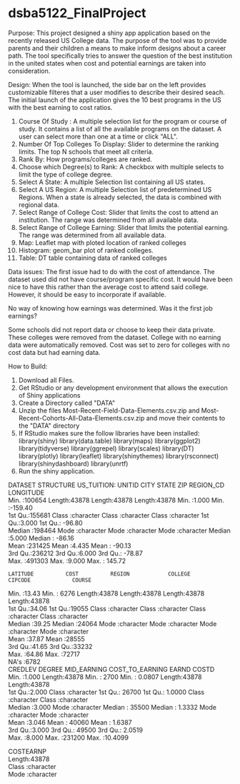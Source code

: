 # dsba5122_FinalProject

Purpose:
This project designed a shiny app application based on the recently released US College data.  The purpose of the tool was to provide parents and their children a means to make inform designs about a career path.  The tool specifically tries to answer the question of the best institution in the united states when cost and potential earnings are taken into consideration.

Design:
When the tool is launched, the side bar on the left provides customizable filteres that a user modifies to describe their desired seach.  The initial launch of the application gives the 10 best programs in the US with the best earning to cost ratios.  
  1.  Course Of Study :  A multiple selection list for the program or course of study.  It contains a list of all the
      available programs on the dataset.  A user can select more than one at a time or click
      "ALL".
  2.  Number Of Top Colleges To Display:   Slider to determine the ranking limits.  The top N schools that
                                          meet all criteria.
  3.  Rank By: How programs/colleges are ranked.  
  4.  Choose which Degree(s) to Rank:  A  checkbox with multiple selects to limit the type of college degree. 
  5.  Select A State:  A multiple Selection list containing all US states.
  6.  Select A US Region:  A multiple Selection list of predetermined US Regions.  When a state is already selected, the data
                          is combined with regional data.
  7.  Select Range of College Cost:  Slider that limits the cost to attend an institution.  The range was determined from all
                                    available data.
  8.  Select Range of College Earning:  Slider that limits the potential earning.  The range was determined from all available
                                        data.
  9.  Map: Leaflet map with ploted location of ranked colleges
  10. Histogram:  geom_bar plot of ranked colleges.
  11. Table:  DT table containing data of ranked colleges
                                        
  Data issues:
  The first issue had to do with the cost of attendance.  The dataset used did not have course/program specific cost.  It would have been nice to have this rather than the average cost to attend said college.   However, it should be easy to incorporate if available.
  
  No way of knowing how earnings was determined.  Was it the first job earnings?
  
  Some schools did not report data or choose to keep their data private.  These colleges were removed from the dataset.   College with no earning data were automatically removed.  Cost was set to zero for colleges with no cost data but had earning data.
  
  How to Build:
  1.  Download all Files.
  2.  Get RStudio or any development environment that allows the execution of Shiny applications
  3.  Create a Directory called "DATA"
  4.  Unzip the files Most-Recent-Field-Data-Elements.csv.zip and Most-Recent-Cohorts-All-Data-Elements.csv.zip and move their       contents to the "DATA" directory
  5.  If RStudio makes sure the follow libraries have been installed:
      library(shiny)
library(data.table)
library(maps)
library(ggplot2)
library(tidyverse)
library(ggrepel)
library(scales)
library(DT)
library(plotly)
library(leaflet)
library(shinythemes)
library(rsconnect)
library(shinydashboard)
library(unrtf)
  6.  Run the shiny application.
  
  DATASET STRUCTURE US_TUITION:
UNITID           CITY              STATE               ZIP              REGION_CD       LONGITUDE      
 Min.   :100654   Length:43878       Length:43878       Length:43878       Min.   :1.000   Min.   :-159.40  
 1st Qu.:155681   Class :character   Class :character   Class :character   1st Qu.:3.000   1st Qu.: -96.80  
 Median :198464   Mode  :character   Mode  :character   Mode  :character   Median :5.000   Median : -86.16  
 Mean   :231425                                                            Mean   :4.435   Mean   : -90.13  
 3rd Qu.:236212                                                            3rd Qu.:6.000   3rd Qu.: -78.87  
 Max.   :491303                                                            Max.   :9.000   Max.   : 145.72  
                                                                                                            
    LATITUDE          COST          REGION            COLLEGE            CIPCODE             COURSE         
 Min.   :13.43   Min.   : 6276   Length:43878       Length:43878       Length:43878       Length:43878      
 1st Qu.:34.06   1st Qu.:19055   Class :character   Class :character   Class :character   Class :character  
 Median :39.25   Median :24064   Mode  :character   Mode  :character   Mode  :character   Mode  :character  
 Mean   :37.87   Mean   :28555                                                                              
 3rd Qu.:41.65   3rd Qu.:33232                                                                              
 Max.   :64.86   Max.   :72717                                                                              
                 NA's   :6782                                                                               
    CREDLEV         DEGREE           MID_EARNING     COST_TO_EARNING      EARND              COSTD          
 Min.   :1.000   Length:43878       Min.   :  2700   Min.   : 0.0807   Length:43878       Length:43878      
 1st Qu.:2.000   Class :character   1st Qu.: 26700   1st Qu.: 1.0000   Class :character   Class :character  
 Median :3.000   Mode  :character   Median : 35500   Median : 1.3332   Mode  :character   Mode  :character  
 Mean   :3.046                      Mean   : 40060   Mean   : 1.6387                                        
 3rd Qu.:3.000                      3rd Qu.: 49500   3rd Qu.: 2.0519                                        
 Max.   :8.000                      Max.   :231200   Max.   :10.4099                                        
                                                                                                            
  COSTEARNP        
 Length:43878      
 Class :character  
 Mode  :character  
  
  
  
